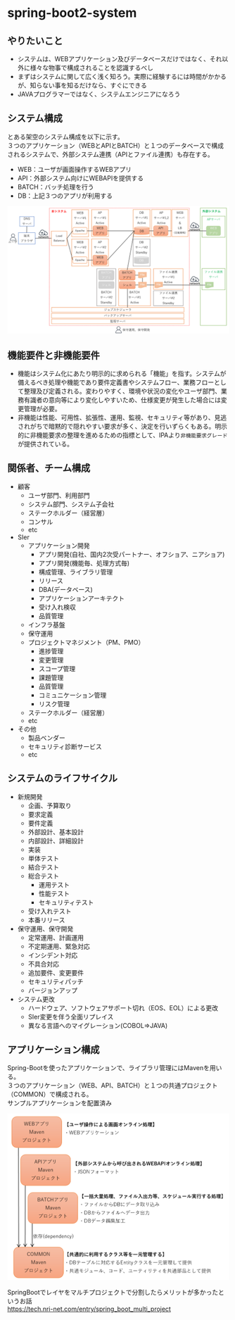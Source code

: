 # spring-boot2-system

## やりたいこと

* システムは、WEBアプリケーション及びデータベースだけではなく、それ以外に様々な物事で構成されることを認識するべし
* まずはシステムに関して広く浅く知ろう。実際に経験するには時間がかかるが、知らない事を知るだけなら、すぐにできる
* JAVAプログラマーではなく、システムエンジニアになろう

## システム構成  
とある架空のシステム構成を以下に示す。  
３つのアプリケーション（WEBとAPIとBATCH）と１つのデータベースで構成されるシステムで、外部システム連携（APIとファイル連携）も存在する。  

* WEB：ユーザが画面操作するWEBアプリ
* API：外部システム向けにWEBAPIを提供する
* BATCH：バッチ処理を行う
* DB：上記３つのアプリが利用する

![システム構成](system.png)

## 機能要件と非機能要件

* 機能はシステム化にあたり明示的に求められる「機能」を指す。システムが備えるべき処理や機能であり要件定義書やシステムフロー、業務フローとして整理及び定義される。変わりやすく、環境や状況の変化やユーザ部門、業務有識者の意向等により変化しやすいため、仕様変更が発生した場合には変更管理が必要。
* 非機能は性能、可用性、拡張性、運用、監視、セキュリティ等があり、見逃されがちで暗黙的で隠れやすい要求が多く、決定を行いずらくもある。明示的に非機能要求の整理を進めるための指標として、IPAより`非機能要求グレード`が提供されている。

## 関係者、チーム構成

* 顧客
  * ユーザ部門、利用部門
  * システム部門、システム子会社
  * ステークホルダー（経営層）
  * コンサル
  * etc
* SIer
  * アプリケーション開発
    * アプリ開発(自社、国内2次受パートナー、オフショア、ニアショア)
    * アプリ開発(機能毎、処理方式毎)
    * 構成管理、ライブラリ管理
    * リリース
    * DBA(データベース)
    * アプリケーションアーキテクト
    * 受け入れ検収
    * 品質管理
  * インフラ基盤
  * 保守運用
  * プロジェクトマネジメント（PM、PMO）
    * 進捗管理
    * 変更管理
    * スコープ管理
    * 課題管理
    * 品質管理
    * コミュニケーション管理
    * リスク管理
  * ステークホルダー（経営層）
  * etc
* その他
  * 製品ベンダー
  * セキュリティ診断サービス
  * etc

## システムのライフサイクル

* 新規開発
  * 企画、予算取り
  * 要求定義
  * 要件定義
  * 外部設計、基本設計
  * 内部設計、詳細設計
  * 実装
  * 単体テスト
  * 結合テスト
  * 総合テスト
    * 運用テスト
    * 性能テスト
    * セキュリティテスト
  * 受け入れテスト
  * 本番リリース
* 保守運用、保守開発
  * 定常運用、計画運用
  * 不定期運用、緊急対応
  * インシデント対応
  * 不具合対応
  * 追加要件、変更要件
  * セキュリティパッチ
  * バージョンアップ
* システム更改
  * ハードウェア、ソフトウェアサポート切れ（EOS、EOL）による更改
  * SIer変更を伴う全面リプレイス
  * 異なる言語へのマイグレーション(COBOL⇒JAVA)

## アプリケーション構成

Spring-Bootを使ったアプリケーションで、ライブラリ管理にはMavenを用いる。  
３つのアプリケーション（WEB、API、BATCH）と１つの共通プロジェクト（COMMON）で構成される。  
サンプルアプリケーションを配置済み

![アプリケーション構成](app.png)

SpringBootでレイヤをマルチプロジェクトで分割したらメリットが多かったというお話  
https://tech.nri-net.com/entry/spring_boot_multi_project  

